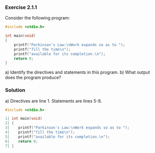 ### Exercise 2.1.1
Consider the following program:
```c
#include <stdio.h>

int main(void)
{
	printf("Parkinson's Law:\nWork expands so as to ");
	printf("fill the time\n");
	printf("available for its completion.\n");
	return 0;
}
```
a) Identify the directives and statements in this program.
b) What output does the program produce?

### Solution

a)
Directives are line 1.
Statements are lines 5-8.

```c {.line-numbers}
#include <stdio.h>

1| int main(void)
2| {
3|    printf("Parkinson's Law:\nWork expands so as to ");
4|    printf("fill the time\n");
5|    printf("available for its completion.\n");
6|    return 0;
7| }
```
